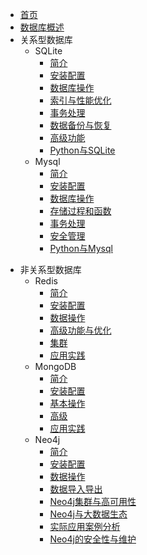 * [首页](README.md)
* [数据库概述](sections/1.概述.md)
* 关系型数据库 
  * SQLite
    * [简介](sections/关系型数据库/SQLite/1.引言.md)
    * [安装配置](sections/关系型数据库/SQLite/2.安装配置.md)
    * [数据库操作](sections/关系型数据库/SQLite/3.数据库操作基础.md)
    * [索引与性能优化](sections/关系型数据库/SQLite/4.索引与性能优化.md)
    * [事务处理](sections/关系型数据库/SQLite/5.事务处理.md)
    * [数据备份与恢复](sections/关系型数据库/SQLite/6.数据备份与恢复.md)
    * [高级功能](sections/关系型数据库/SQLite/7.高级功能.md)
    * [Python与SQLite](sections/关系型数据库/SQLite/8.Python与SQLite.md)
  * Mysql
    * [简介](sections/关系型数据库/Mysql/1.引言.md)
    * [安装配置](sections/关系型数据库/Mysql/2.安装配置.md)
    * [数据库操作](sections/关系型数据库/Mysql/3.数据库操作基础.md)
    * [存储过程和函数](sections/关系型数据库/Mysql/4.存储过程和函数.md)
    * [事务处理](sections/关系型数据库/Mysql/5.事务处理.md)
    * [安全管理](sections/关系型数据库/Mysql/6.安全管理.md)
    * [Python与Mysql](sections/关系型数据库/Mysql/7.Python与Mysql.md)


- 非关系型数据库 
  - Redis
    - [简介](sections/非关系型数据库/redis/1.引言.md)
    - [安装配置](sections/非关系型数据库/redis/2.安装配置.md)
    - [数据操作](sections/非关系型数据库/redis/3.数据操作.md)
    - [高级功能与优化](sections/非关系型数据库/redis/4.高级功能与优化.md)
    - [集群](sections/非关系型数据库/redis/5.集群.md)
    - [应用实践](sections/非关系型数据库/redis/6.应用实践.md)
  - MongoDB
    - [简介](sections/非关系型数据库/MongoDB/1.简介.md)
    - [安装配置](sections/非关系型数据库/MongoDB/2.安装配置.md)
    - [基本操作](sections/非关系型数据库/MongoDB/3.基本操作.md)
    - [高级](sections/非关系型数据库/MongoDB/4.高级.md)
    - [应用实践](sections/非关系型数据库/MongoDB/5.应用实践.md)
  - Neo4j
    - [简介](sections/非关系型数据库/Neo4j/1.简介.md)
    - [安装配置](sections/非关系型数据库/Neo4j/2.安装配置.md)
    - [数据操作](sections/非关系型数据库/Neo4j/3.数据操作.md)
    - [数据导入导出](sections/非关系型数据库/Neo4j/4.数据导入导出.md)
    - [Neo4j集群与高可用性](sections/非关系型数据库/Neo4j/5.Neo4j集群与高可用性.md)
    - [Neo4j与大数据生态](sections/非关系型数据库/Neo4j/6.Neo4j与大数据生态.md)
    - [实际应用案例分析](sections/非关系型数据库/Neo4j/7.实际应用案例分析.md)
    - [Neo4j的安全性与维护](sections/非关系型数据库/Neo4j/8.Neo4j的安全性与维护.md)

